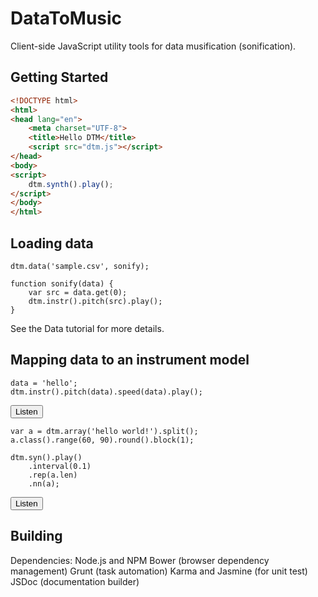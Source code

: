 <script src="../dtm.js"></script>
<script>
function playNext(elem) {
    try {
        var code = elem.nextElementSibling.getElementsByClassName('sunlight-highlight-javascript')[0].textContent;
        eval(code);
    } catch (e) {}
}

function playPrev(elem) {
    try {
        var code = elem.previousElementSibling.getElementsByClassName('sunlight-highlight-javascript')[0].textContent;
        eval(code);
    } catch (e) {
        alert(e);
    }
}
</script>


# DataToMusic
Client-side JavaScript utility tools for data musification (sonification). 

## Getting Started

```html
<!DOCTYPE html>
<html>
<head lang="en">
    <meta charset="UTF-8">
    <title>Hello DTM</title>
    <script src="dtm.js"></script>
</head>
<body>
<script>
    dtm.synth().play();
</script>
</body>
</html>
```

## Loading data

    dtm.data('sample.csv', sonify);
    
    function sonify(data) {
        var src = data.get(0);
        dtm.instr().pitch(src).play();
    }

See the Data tutorial for more details.

## Mapping data to an instrument model

    data = 'hello';
    dtm.instr().pitch(data).speed(data).play();

<button onclick="playPrev(this)">Listen</button>

    var a = dtm.array('hello world!').split();
    a.class().range(60, 90).round().block(1);
    
    dtm.syn().play()
        .interval(0.1)
        .rep(a.len)
        .nn(a);
    
<button onclick="playPrev(this)">Listen</button>

## Building ##
Dependencies:
Node.js and NPM
Bower (browser dependency management)
Grunt (task automation)
Karma and Jasmine (for unit test)
JSDoc (documentation builder)
